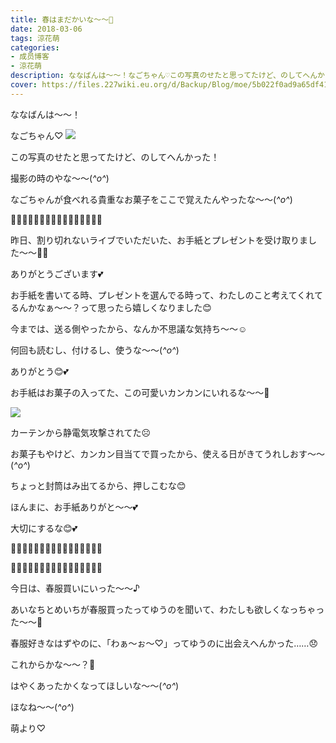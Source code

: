```yaml
---
title: 春はまだかいな〜〜🌸
date: 2018-03-06
tags: 涼花萌
categories: 
- 成员博客
- 涼花萌
description: ななばんは〜〜！なごちゃん♡この写真のせたと思ってたけど、のしてへんかった！撮影の時のやな〜〜(*^o^*)なごちゃんが食べれる貴重なお菓子をここで覚えた...
cover: https://files.227wiki.eu.org/d/Backup/Blog/moe/5b022f0ad9a65df416981d75e8a85.jpg 
---
```






ななばんは〜〜！





なごちゃん♡
![](https://files.227wiki.eu.org/d/Backup/Blog/moe/5b022f0ad9a65df416981d75e8a85.jpg)




この写真のせたと思ってたけど、のしてへんかった！




撮影の時のやな〜〜(*^o^*)




なごちゃんが食べれる貴重なお菓子をここで覚えたんやったな〜〜(*^o^*)









💌🎁💌🎁💌🎁💌🎁💌🎁💌🎁💌🎁💌🎁




昨日、割り切れないライブでいただいた、お手紙とプレゼントを受け取りました〜〜🤗💕





ありがとうございます💕








お手紙を書いてる時、プレゼントを選んでる時って、わたしのこと考えてくれてるんかなぁ〜〜？って思ったら嬉しくなりました😊







今までは、送る側やったから、なんか不思議な気持ち〜〜☺️








何回も読むし、付けるし、使うな〜〜(*^o^*)





ありがとう😊💕









お手紙はお菓子の入ってた、この可愛いカンカンにいれるな〜〜🤗




![](https://files.227wiki.eu.org/d/Backup/Blog/moe/5b022f0ad9a65df416981d75e8a85-01.jpg)




カーテンから静電気攻撃されてた☹️








お菓子もやけど、カンカン目当てで買ったから、使える日がきてうれしおす〜〜(*^o^*)







ちょっと封筒はみ出てるから、押しこむな😊







ほんまに、お手紙ありがと〜〜💕






大切にするな😊💕





💌🎁💌🎁💌🎁💌🎁💌🎁💌🎁💌🎁💌🎁








👗🌸👗🌸👗🌸👗🌸👗🌸👗🌸👗🌸👗🌸




今日は、春服買いにいった〜〜♪






あいなちとめいちが春服買ったってゆうのを聞いて、わたしも欲しくなっちゃった〜〜🌸





春服好きなはずやのに、「わぁ〜ぉ〜♡」ってゆうのに出会えへんかった……😞







これからかな〜〜？🌸



はやくあったかくなってほしいな〜〜(*^o^*)











ほなね〜〜(*^o^*)



萌より♡


